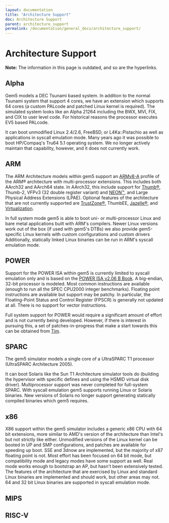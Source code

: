 ```yaml
---
layout: documentation
title: "Architecture Support"
doc: Architecture Support
parent: architecture_support
permalink: /documentation/general_docs/architecture_support/
---
```


# Architecture Support

**Note:** The information in this page is outdated, and so are the hyperlinks.  

## Alpha

Gem5 models a DEC Tsunami based system. 
In addition to the normal Tsunami system that support 4 cores, we have an extension which supports 64 cores (a custom PALcode and patched Linux kernel is required). 
The simulated system looks like an Alpha 21264 including the BWX, MVI, FIX, and CIX to user level code. 
For historical reasons the processor executes EV5 based PALcode.

It can boot unmodified Linux 2.4/2.6, FreeBSD, or L4Ka::Pistachio as well as applications in syscall emulation mode. 
Many years ago it was possible to boot HP/Compaq's Tru64 5.1 operating system. 
We no longer actively maintain that capability, however, and it does not currently work.

## ARM

The ARM Architecture models within gem5 support an [ARMv8-A](https://www.arm.com/products/processors/armv8-architecture.php) profile of the ARM® architecture with multi-processor extensions. 
This includes both AArch32 and AArch64 state. 
In AArch32, this include support for [Thumb®](https://www.arm.com/products/processors/technologies/instruction-set-architectures.php), Thumb-2, VFPv3 (32 double register variant) and [NEON™](https://www.arm.com/products/processors/technologies/neon.php), and Large Physical Address Extensions (LPAE). 
Optional features of the architecture that are not currently supported are [TrustZone®](https://www.arm.com/products/processors/technologies/trustzone.php), ThumbEE, [Jazelle®](https://www.arm.com/products/processors/technologies/jazelle.php), and [Virtualization](https://www.arm.com/products/processors/technologies/virtualization-extensions.php).

In full system mode gem5 is able to boot uni- or multi-processor Linux and bare metal applications built with ARM's compilers. 
Newer Linux versions work out of the box (if used with gem5's DTBs) we also provide gem5-specific Linux kernels with custom configurations and custom drivers Additionally, statically linked Linux binaries can be run in ARM's syscall emulation mode.

## POWER

Support for the POWER ISA within gem5 is currently limited to syscall emulation only and is based on the [POWER ISA v2.06 B Book](http://www.power.org/resources/downloads/PowerISA_V2.06B_V2_PUBLIC.pdf). 
A big-endian, 32-bit processor is modeled. 
Most common instructions are available (enough to run all the SPEC CPU2000 integer benchmarks). 
Floating point instructions are available but support may be patchy. 
In particular, the Floating-Point Status and Control Register (FPSCR) is generally not updated at all. 
There is no support for vector instructions.

Full system support for POWER would require a significant amount of effort and is not currently being developed. 
However, if there is interest in pursuing this, a set of patches-in-progress that make a start towards this can be obtained from [Tim](mailto:timothy.jones@cl.cam.ac.uk).

## SPARC

The gem5 simulator models a single core of a UltraSPARC T1 processor (UltraSPARC Architecture 2005).

It can boot Solaris like the Sun T1 Architecture simulator tools do (building the hypervisor with specific defines and using the HSMID virtual disk driver). 
Multiprocessor support was never completed for full-system SPARC. 
With syscall emulation gem5 supports running Linux or Solaris binaries. 
New versions of Solaris no longer support generating statically compiled binaries which gem5 requires.

## x86

X86 support within the gem5 simulator includes a generic x86 CPU with 64 bit extensions, more similar to AMD's version of the architecture than Intel's but not strictly like either. 
Unmodified versions of the Linux kernel can be booted in UP and SMP configurations, and patches are available for speeding up boot. 
SSE and 3dnow are implemented, but the majority of x87 floating point is not. 
Most effort has been focused on 64 bit mode, but compatibility mode and legacy modes have some support as well. 
Real mode works enough to bootstrap an AP, but hasn't been extensively tested. 
The features of the architecture that are exercised by Linux and standard Linux binaries are implemented and should work, but other areas may not. 
64 and 32 bit Linux binaries are supported in syscall emulation mode.

## MIPS 


## RISC-V

